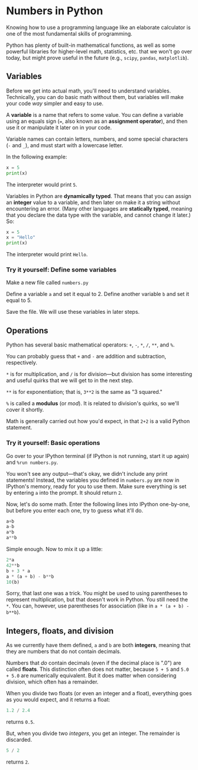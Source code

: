 # Numbers in Python

Knowing how to use a programming language like an elaborate calculator is one of the most fundamental skills of programming.

Python has plenty of built-in mathematical functions, as well as some powerful libraries for higher-level math, statistics, etc. that we won't go over today, but might prove useful in the future (e.g., `scipy`, `pandas`, `matplotlib`).

## Variables

Before we get into actual math, you'll need to understand variables. Technically, you can do basic math without them, but variables will make your code *way* simpler and easy to use.

A **variable** is a name that refers to some value. You can define a variable using an equals sign (`=`, also known as an **assignment operator**), and then use it or manipulate it later on in your code.

Variable names can contain letters, numbers, and some special characters (`-` and `_`), and must start with a lowercase letter.

In the following example:

```python
x = 5
print(x)
```

The interpreter would print `5`.

Variables in Python are **dynamically typed**. That means that you can assign an **integer** value to a variable, and then later on make it a string without encountering an error. (Many other languages are **statically typed**, meaning that you declare the data type with the variable, and cannot change it later.) So:

```python
x = 5
x = "Hello"
print(x)
```

The interpreter would print `Hello`.

### Try it yourself: Define some variables

Make a new file called `numbers.py`

Define a variable `a` and set it equal to 2.
Define another variable `b` and set it equal to 5.

Save the file. We will use these variables in later steps.

## Operations

Python has several basic mathematical operators: `+`, `-`, `*`, `/`, `**`, and `%`.

You can probably guess that `+` and `-` are addition and subtraction, respectively.

`*` is for multiplication, and `/` is for division—but division has some interesting and useful quirks that we will get to in the next step.

`**` is for exponentiation; that is, `3**2` is the same as "3 squared."

`%` is called a **modulus** (or *mod*). It is related to division's quirks, so we'll cover it shortly.

Math is generally carried out how you'd expect, in that `2+2` is a valid Python statement.

### Try it yourself: Basic operations

Go over to your IPython terminal (if IPython is not running, start it up again) and `%run numbers.py`.

You won't see any output—that's okay, we didn't include any print statements! Instead, the variables you defined in `numbers.py` are now in IPython's memory, ready for you to use them. Make sure everything is set by entering `a` into the prompt. It should return `2`.

Now, let's do some math. Enter the following lines into IPython one-by-one, but before you enter each one, try to guess what it'll do.

```python
a+b
a-b
a*b
a**b
```

Simple enough. Now to mix it up a little:

```python
2*a
42**b
b + 3 * a
a * (a + b) - b**b
10(b)
```

Sorry, that last one was a trick. You might be used to using parentheses to represent multiplication, but that doesn't work in Python. You still need the `*`. You can, however, use parentheses for association (like in `a * (a + b) - b**b`).

## Integers, floats, and division

As we currently have them defined, `a` and `b` are both **integers**, meaning that they are numbers that do not contain decimals.

Numbers that *do* contain decimals (even if the decimal place is ".0") are called **floats**. This distinction often does not matter, because `5 + 5` and `5.0 + 5.0` are numerically equivalent. But it does matter when considering division, which often has a remainder.

When you divide two floats (or even an integer and a float), everything goes as you would expect, and it returns a float:

```python
1.2 / 2.4
```

returns `0.5`.

But, when you divide two *integers*, you get an integer. The remainder is discarded.

```python
5 / 2
```

returns `2`.
